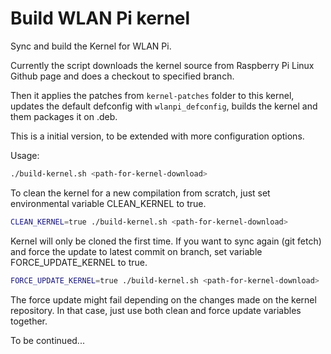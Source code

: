# Build WLAN Pi kernel

Sync and build the Kernel for WLAN Pi.

Currently the script downloads the kernel source from Raspberry Pi Linux Github page and does a
checkout to specified branch.

Then it applies the patches from `kernel-patches` folder to this kernel, updates the default
defconfig with `wlanpi_defconfig`, builds the kernel and them packages it on .deb.

This is a initial version, to be extended with more configuration options.

Usage:
```bash
./build-kernel.sh <path-for-kernel-download>
```

To clean the kernel for a new compilation from scratch, just set environmental variable CLEAN_KERNEL
to true.
```bash
CLEAN_KERNEL=true ./build-kernel.sh <path-for-kernel-download>
```

Kernel will only be cloned the first time. If you want to sync again (git fetch) and force the
update to latest commit on branch, set variable FORCE_UPDATE_KERNEL to true.
```bash
FORCE_UPDATE_KERNEL=true ./build-kernel.sh <path-for-kernel-download>
```

The force update might fail depending on the changes made on the kernel repository. In that case,
just use both clean and force update variables together.

To be continued...
